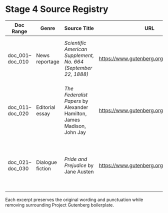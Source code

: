 # Stage 4 Source Registry

| Doc Range | Genre | Source Title | URL | License | Notes |
| --- | --- | --- | --- | --- | --- |
| doc_001–doc_010 | News reportage | *Scientific American Supplement, No. 664 (September 22, 1888)* | https://www.gutenberg.org/ebooks/24322 | Public Domain (Project Gutenberg) | Extracted artillery and fleet coverage paragraphs describing French naval training. |
| doc_011–doc_020 | Editorial essay | *The Federalist Papers* by Alexander Hamilton, James Madison, John Jay | https://www.gutenberg.org/ebooks/1404 | Public Domain (Project Gutenberg) | Selected argumentative passages on the proposed U.S. Constitution to represent opinion/editorial writing. |
| doc_021–doc_030 | Dialogue fiction | *Pride and Prejudice* by Jane Austen | https://www.gutenberg.org/ebooks/1342 | Public Domain (Project Gutenberg) | Sampled conversational exchanges featuring household deliberations for dialogue coverage. |

Each excerpt preserves the original wording and punctuation while removing surrounding Project Gutenberg boilerplate.
